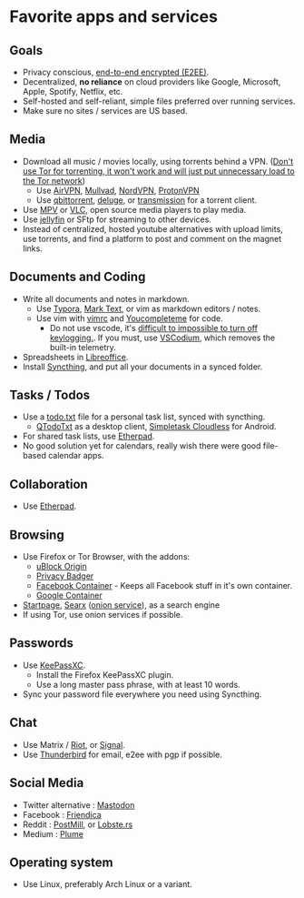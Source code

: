# Favorite apps and services
## Goals
- Privacy conscious, [end-to-end encrypted (E2EE)](https://en.wikipedia.org/wiki/End-to-end_encryption).
- Decentralized, **no reliance** on cloud providers like Google, Microsoft, Apple, Spotify, Netflix, etc. 
- Self-hosted and self-reliant, simple files preferred over running services.
- Make sure no sites / services are US based.

## Media
- Download all music / movies locally, using torrents behind a VPN. ([Don't use Tor for torrenting, it won't work and will just put unnecessary load to the Tor network](https://blog.torproject.org/bittorrent-over-tor-isnt-good-idea))
  - Use [AirVPN](https://airvpn.org/), [Mullvad](https://mullvad.net/), [NordVPN](https://nordvpn.com/), [ProtonVPN](https://protonvpn.com/) 
  - Use [qbittorrent](https://www.qbittorrent.org/), [deluge](https://www.deluge-torrent.org/), or [transmission](https://transmissionbt.com/) for a torrent client.
- Use [MPV](https://mpv.io/) or [VLC](https://www.videolan.org/vlc/download-windows.html), open source media players to play media.
- Use [jellyfin](https://github.com/jellyfin/jellyfin) or SFtp for streaming to other devices. 
- Instead of centralized, hosted youtube alternatives with upload limits, use torrents, and find a platform to post and comment on the magnet links.

## Documents and Coding
- Write all documents and notes in markdown.
  - Use [Typora](https://typora.io/), [Mark Text](https://marktext.github.io/website/), or vim as markdown editors / notes. 
  - Use vim with [vimrc](https://github.com/amix/vimrc) and [Youcompleteme](https://github.com/Valloric/YouCompleteMe) for code.
    - Do not use vscode, it's [difficult to impossible to turn off keylogging.](https://stackoverflow.com/questions/40451596/visual-studio-code-still-accessing-internet-after-update-and-telemetry-was-disab). If you must, use [VSCodium](https://github.com/VSCodium/vscodium#why-does-this-exist), which removes the built-in telemetry.
- Spreadsheets in [Libreoffice](https://www.libreoffice.org/).
- Install [Syncthing](https://syncthing.net/), and put all your documents in a synced folder. 

## Tasks / Todos
- Use a [todo.txt](http://todotxt.org/) file for a personal task list, synced with syncthing.
  - [QTodoTxt](http://qtodotxt.org/) as a desktop client, [Simpletask Cloudless](https://play.google.com/store/apps/details?id=nl.mpcjanssen.simpletask&hl=en_US) for Android.
- For shared task lists, use [Etherpad](http://etherpad.org/).
- No good solution yet for calendars, really wish there were good file-based calendar apps.

## Collaboration
- Use [Etherpad](http://etherpad.org/).

## Browsing
- Use Firefox or Tor Browser, with the addons:
  - [uBlock Origin](https://addons.mozilla.org/en-US/firefox/addon/ublock-origin/)
  - [Privacy Badger](https://addons.mozilla.org/en-US/firefox/addon/privacy-badger17)
  - [Facebook Container](https://addons.mozilla.org/en-US/firefox/addon/facebook-container) - Keeps all Facebook stuff in it's own container.
  - [Google Container](https://addons.mozilla.org/en-US/firefox/addon/google-container/)
- [Startpage](https://www.startpage.com/), [Searx](https://searx.me/) ([onion service](http://searchb5a7tmimez.onion/)), as a search engine
- If using Tor, use onion services if possible.


## Passwords
- Use [KeePassXC](https://keepassxc.org/). 
  - Install the Firefox KeePassXC plugin.
  - Use a long master pass phrase, with at least 10 words. 
- Sync your password file everywhere you need using Syncthing.

## Chat
- Use Matrix /  [Riot](https://about.riot.im/), or [Signal](https://www.signal.org/). 
- Use [Thunderbird](https://www.thunderbird.net/en-US/) for email, e2ee with pgp if possible.

## Social Media
- Twitter alternative : [Mastodon](https://mastodon.social/)
- Facebook : [Friendica](https://friendi.ca/)
- Reddit : [PostMill](https://gitlab.com/edgyemma/Postmill), or [Lobste.rs](https://github.com/lobsters/lobsters)
- Medium : [Plume](https://github.com/Plume-org/Plume)

## Operating system
- Use Linux, preferably Arch Linux or a variant.

